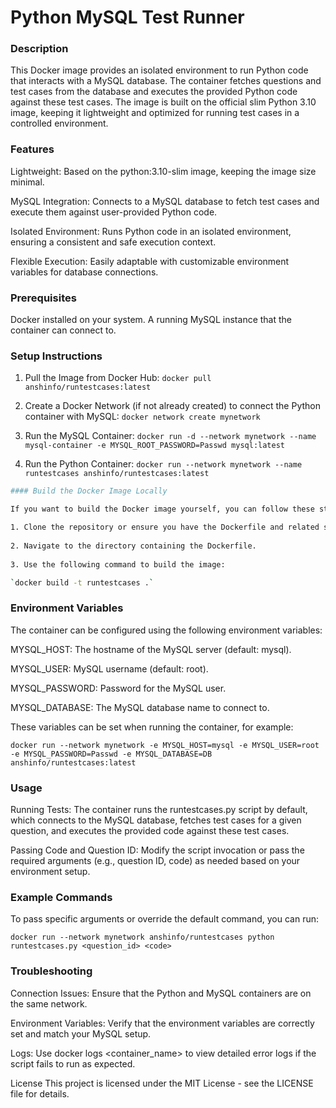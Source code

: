 # Python MySQL Test Runner

### Description
This Docker image provides an isolated environment to run Python code that interacts with a MySQL database. The container fetches questions and test cases from the database and executes the provided Python code against these test cases. The image is built on the official slim Python 3.10 image, keeping it lightweight and optimized for running test cases in a controlled environment.

### Features

Lightweight: Based on the python:3.10-slim image, keeping the image size minimal.

MySQL Integration: Connects to a MySQL database to fetch test cases and execute them against user-provided Python code.

Isolated Environment: Runs Python code in an isolated environment, ensuring a consistent and safe execution context.

Flexible Execution: Easily adaptable with customizable environment variables for database connections.

### Prerequisites

Docker installed on your system.
A running MySQL instance that the container can connect to.

### Setup Instructions

1. Pull the Image from Docker Hub:
`docker pull anshinfo/runtestcases:latest`

2. Create a Docker Network (if not already created) to connect the Python container with MySQL:
`docker network create mynetwork`

3. Run the MySQL Container:
`docker run -d --network mynetwork --name mysql-container -e MYSQL_ROOT_PASSWORD=Passwd mysql:latest`

4. Run the Python Container:
`docker run --network mynetwork --name runtestcases anshinfo/runtestcases:latest`

````bash
#### Build the Docker Image Locally

If you want to build the Docker image yourself, you can follow these steps:

1. Clone the repository or ensure you have the Dockerfile and related source files.
   
2. Navigate to the directory containing the Dockerfile.
   
3. Use the following command to build the image:

`docker build -t runtestcases .`
````

### Environment Variables

The container can be configured using the following environment variables:

MYSQL_HOST: The hostname of the MySQL server (default: mysql).

MYSQL_USER: MySQL username (default: root).

MYSQL_PASSWORD: Password for the MySQL user.

MYSQL_DATABASE: The MySQL database name to connect to.

These variables can be set when running the container, for example:

`docker run --network mynetwork -e MYSQL_HOST=mysql -e MYSQL_USER=root -e MYSQL_PASSWORD=Passwd -e MYSQL_DATABASE=DB anshinfo/runtestcases:latest`

### Usage

Running Tests: The container runs the runtestcases.py script by default, which connects to the MySQL database, fetches test cases for a given question, and executes the provided code against these test cases.

Passing Code and Question ID: Modify the script invocation or pass the required arguments (e.g., question ID, code) as needed based on your environment setup.

### Example Commands
To pass specific arguments or override the default command, you can run:

`docker run --network mynetwork anshinfo/runtestcases python runtestcases.py <question_id> <code>`

### Troubleshooting

Connection Issues: Ensure that the Python and MySQL containers are on the same network.

Environment Variables: Verify that the environment variables are correctly set and match your MySQL setup.

Logs: Use docker logs <container_name> to view detailed error logs if the script fails to run as expected.

License
This project is licensed under the MIT License - see the LICENSE file for details.

